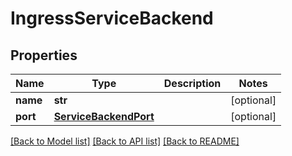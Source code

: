# IngressServiceBackend

## Properties
Name | Type | Description | Notes
------------ | ------------- | ------------- | -------------
**name** | **str** |  | [optional] 
**port** | [**ServiceBackendPort**](ServiceBackendPort.md) |  | [optional] 

[[Back to Model list]](../README.md#documentation-for-models) [[Back to API list]](../README.md#documentation-for-api-endpoints) [[Back to README]](../README.md)

